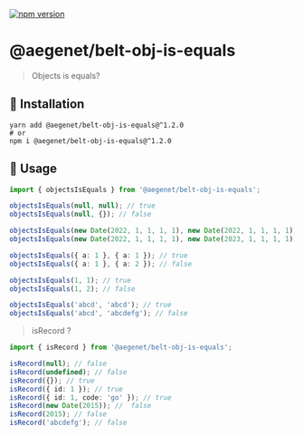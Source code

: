 [![npm version](https://img.shields.io/npm/v/@aegenet/belt-obj-is-equals.svg)](https://www.npmjs.com/package/@aegenet/belt-obj-is-equals)
<br>

# @aegenet/belt-obj-is-equals

> Objects is equals?

## 💾 Installation

```shell
yarn add @aegenet/belt-obj-is-equals@^1.2.0
# or
npm i @aegenet/belt-obj-is-equals@^1.2.0
```

## 📝 Usage

```typescript
import { objectsIsEquals } from '@aegenet/belt-obj-is-equals';

objectsIsEquals(null, null); // true
objectsIsEquals(null, {}); // false

objectsIsEquals(new Date(2022, 1, 1, 1, 1), new Date(2022, 1, 1, 1, 1)); // true
objectsIsEquals(new Date(2022, 1, 1, 1, 1), new Date(2023, 1, 1, 1, 1)); // false

objectsIsEquals({ a: 1 }, { a: 1 }); // true
objectsIsEquals({ a: 1 }, { a: 2 }); // false

objectsIsEquals(1, 1); // true
objectsIsEquals(1, 2); // false

objectsIsEquals('abcd', 'abcd'); // true
objectsIsEquals('abcd', 'abcdefg'); // false
```

> isRecord ?

```typescript
import { isRecord } from '@aegenet/belt-obj-is-equals';

isRecord(null); // false
isRecord(undefined); // false
isRecord({}); // true
isRecord({ id: 1 }); // true
isRecord({ id: 1, code: 'go' }); // true
isRecord(new Date(2015)); //  false
isRecord(2015); // false
isRecord('abcdefg'); // false
```
